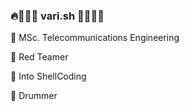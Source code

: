 ### 🔥📜🧙‍♂️ vari.sh 🧙‍♂️📜🔥

📖 MSc. Telecommunications Engineering

🔴 Red Teamer

🐚 Into ShellCoding

🥁 Drummer    

<!--
**vari-sh/vari-sh** is a ✨ _special_ ✨ repository because its `README.md` (this file) appears on your GitHub profile.

Here are some ideas to get you started:

- 🔭 I’m currently working on ...
- 🌱 I’m currently learning ...
- 👯 I’m looking to collaborate on ...
- 🤔 I’m looking for help with ...
- 💬 Ask me about ...
- 📫 How to reach me: ...
- 😄 Pronouns: ...
- ⚡ Fun fact: ...
-->
